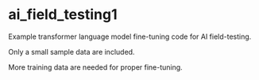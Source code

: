 # ai_field_testing1

Example transformer language model fine-tuning code for AI field-testing.

Only a small sample data are included.

More training data are needed for proper fine-tuning.
